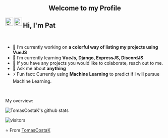 <p align="center">
 <h2 align="center">Welcome to my Profile</h2>
</p>
<div align="center">
 <a href="https://youtube.com">
   <img align="left" alt="TomasCostaK Youtube" width="25px" src="https://patrickmcalinden.com/images/youtube.png" />
 </a>
 <a href="https://www.linkedin.com/in/tomascostax/">
   <img align="left" alt="TomasCostaK LinkedIn" width="25px" src="https://patrickmcalinden.com/images/linkedin.png" />
 </a>
</div>

<h2>Hi, I'm Pat</h2>


<div>
  
<br />
<p>

- 🔭 I’m currently working on **a colorful way of listing my projects using VueJS**
- 🌱 I’m currently learning **VueJs, Django, ExpressJS, DiscordJS**
- 👯 If you have any projects you would like to colaborate, reach out to me.
- 💬 Ask me about **anything**
- ⚡ Fun fact: Currently using **Machine Learning** to predict if I will pursue Machine Learning.

</h4>
</div>

<br />

<div><p>My overview: </p></div>

![TomasCostaK's github stats](https://github-readme-stats.vercel.app/api?username=TomasCostaK&show_icons=true)
<br />

<!-- Optional Visitors badge: -->
![visitors](https://visitor-badge.laobi.icu/badge?page_id=TomasCostaK.TomasCostaK)

⭐️ From [TomasCostaK](https://github.com/TomasCostaK/TomasCostaK) 

<br />
